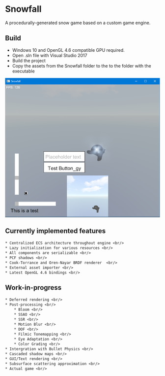 Snowfall
=====================
A procedurally-generated snow game based on a custom game engine. 

Build
-----------------------------
   * Windows 10 and OpenGL 4.6 compatible GPU required. 
   * Open .sln file with Visual Studio 2017
   * Build the project
   * Copy the assets from the Snowfall folder to the to the folder with the executable

![Screenshot](screenshot.png?raw=true "Current stage of development")

Currently implemented features
------------------------------
    * Centralized ECS architecture throughout engine <br/>
    * Lazy initialization for various resources <br/>
    * All components are serializable <br/>
    * PCF shadows <br/>
    * Cook-Torrance and Oren-Nayar BRDF renderer  <br/>
    * External asset importer <br/>
    * Latest OpenGL 4.6 bindings <br/>

Work-in-progress
------------------------------
    * Deferred rendering <br/>
    * Post-processing <br/>
        * Bloom <br/>
        * SSAO <br/>
        * SSR <br/>
        * Motion Blur <br/>
        * DOF <br/>
        * Filmic Tonemapping <br/>
        * Eye Adaptation <br/>
        * Color Grading <br/>
    * Intergration with Bullet Physics <br/>
    * Cascaded shadow maps <br/>
    * GUI/Text rendering <br/>
    * Subsurface scattering approximation <br/>
    * Actual game <br/>
